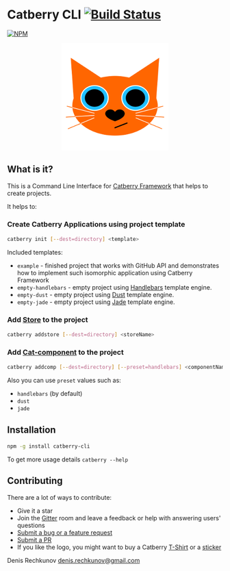 # Catberry CLI [![Build Status](https://travis-ci.org/catberry/catberry-cli.png?branch=master)](https://travis-ci.org/catberry/catberry-cli)

[![NPM](https://nodei.co/npm/catberry-cli.png)](https://nodei.co/npm/catberry-cli/)

<p align="center">
  <img src="https://raw.githubusercontent.com/catberry/catberry/master/docs/images/logo.png" />
</p>

## What is it?
This is a Command Line Interface for [Catberry Framework](https://github.com/catberry/catberry)
that helps to create projects.

It helps to:

### Create Catberry Applications using project template

```bash
catberry init [--dest=directory] <template>
```

Included templates:
* `example` - finished project that works with GitHub API and demonstrates
how to implement such isomorphic application using Catberry Framework
* `empty-handlebars` - empty project using [Handlebars](http://handlebarsjs.com/) template engine.
* `empty-dust` - empty project using [Dust](https://github.com/catberry/catberry-dust) template engine.
* `empty-jade` - empty project using [Jade](http://jade-lang.com/) template engine.

### Add [Store](https://github.com/catberry/catberry/blob/master/docs/index.md#stores) to the project
 
```bash
catberry addstore [--dest=directory] <storeName>
```

### Add [Cat-component](https://github.com/catberry/catberry/blob/master/docs/index.md#cat-components) to the project

```bash
catberry addcomp [--dest=directory] [--preset=handlebars] <componentName>
```
Also you can use `preset` values such as:

* `handlebars` (by default)
* `dust`
* `jade`

## Installation

```bash
npm -g install catberry-cli
```

To get more usage details `catberry --help`

## Contributing

There are a lot of ways to contribute:

* Give it a star
* Join the [Gitter](https://gitter.im/catberry/catberry) room and leave a feedback or help with answering users' questions
* [Submit a bug or a feature request](https://github.com/catberry/catberry-cli/issues)
* [Submit a PR](https://github.com/catberry/catberry-cli/blob/develop/CONTRIBUTING.md)
* If you like the logo, you might want to buy a Catberry [T-Shirt](http://www.redbubble.com/people/catberryjs/works/14439373-catberry-js-framework-logo?p=t-shirt) or a [sticker](http://www.redbubble.com/people/catberryjs/works/14439373-catberry-js-framework-logo?p=sticker)

Denis Rechkunov <denis.rechkunov@gmail.com>
